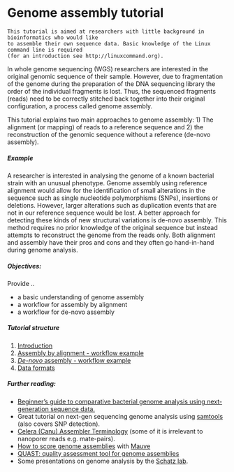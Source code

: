 # Genome assembly tutorial

```
This tutorial is aimed at researchers with little background in bioinformatics who would like
to assemble their own sequence data. Basic knowledge of the Linux command line is required
(for an introduction see http://linuxcommand.org). 
```

In whole genome sequencing (WGS) researchers are interested in the original genomic sequence of their sample. However, due to fragmentation of the genome during the preparation of the DNA sequencing library the order of the individual fragments is lost. Thus, the sequenced fragments (reads) need to be correctly stitched back together into their original configuration, a process called genome assembly.

This tutorial explains two main approaches to genome assembly: 1) The alignment (or mapping) of reads to a reference sequence and 2) the reconstruction of the genomic sequence without a reference (de-novo assembly).

##### Example
A researcher is interested in analysing the genome of a known bacterial strain with an unusual phenotype. Genome assembly using reference alignment would allow for the identification of small alterations in the sequence such as single nucleotide polymorphisms (SNPs), insertions or deletions. However, larger alterations such as duplication events that are not in our reference sequence would be lost. A better approach for detecting these kinds of new structural variations is de-novo assembly. This method requires no prior knowledge of the original sequence but instead attempts to reconstruct the genome from the reads only. Both alignment and assembly have their pros and cons and they often go hand-in-hand during genome analysis.

##### Objectives:
Provide ..
   - a basic understanding of genome assembly
   - a workflow for assembly by alignment 
   - a workflow for de-novo assembly

##### Tutorial structure
1. [Introduction](https://github.com/demharters/assemblyTutorial/blob/master/genomeAssembly.md)
2. [Assembly by alignment - workflow example](https://github.com/demharters/assemblyTutorial/blob/master/alignment.md)
3. [*De-novo* assembly - workflow example](https://github.com/demharters/assemblyTutorial/blob/master/deNovoAssembly.md)
4. [Data formats](https://github.com/demharters/assemblyTutorial/blob/master/dataFormats.md)

##### Further reading:
- [Beginner’s guide to comparative bacterial genome analysis using next-generation sequence data.](http://microbialinformaticsj.biomedcentral.com/articles/10.1186/2042-5783-3-2)
- Great tutorial on next-gen sequencing genome analysis using [samtools](http://biobits.org/samtools_primer.html) (also covers SNP detection).
- [Celera (Canu) Assembler Terminology](http://wgs-assembler.sourceforge.net/wiki/index.php/Celera_Assembler_Terminology) (some of it is irrelevant to nanoporer reads e.g. mate-pairs).
- [How to score genome assemblies](https://code.google.com/p/ngopt/wiki/How_To_Score_Genome_Assemblies_with_Mauve) with [Mauve](http://darlinglab.org/mauve/mauve.html)
- [QUAST: quality assessment tool for genome assemblies](http://bioinformatics.oxfordjournals.org/content/29/8/1072.abstract)
- Some presentations on genome analysis by the [Schatz lab](http://schatzlab.cshl.edu/teaching/).
